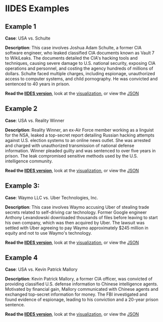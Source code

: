 # IIDES Examples

## Example 1

**Case**: USA vs. Schulte

**Description**: This case involves Joshua Adam Schulte, a former CIA software engineer, who leaked classified CIA documents known as Vault 7 to WikiLeaks. The documents detailed the CIA's hacking tools and techniques, causing severe damage to U.S. national security, exposing CIA operations and personnel, and costing the agency hundreds of millions of dollars. Schulte faced multiple charges, including espionage, unauthorized access to computer systems, and child pornography. He was convicted and sentenced to 40 years in prison.

**Read the [IIDES version](example1.md)**, look at the [visualization](pngs/Example1.svg), or view the [JSON](json/example1.json)

## Example 2

**Case**: USA vs. Reality Winner

**Description**: Reality Winner, an ex-Air Force member working as a linguist for the NSA, leaked a top-secret report detailing Russian hacking attempts against U.S. election systems to an online news outlet. She was arrested and charged with unauthorized transmission of national defense information. Winner pleaded guilty and was sentenced to over five years in prison. The leak compromised sensitive methods used by the U.S. intelligence community.

**Read the [IIDES version](example2.md)**, look at the [visualization](pngs/Example2.svg), or view the [JSON](json/example2.json)

## Example 3:

**Case**: Waymo LLC vs. Uber Technologies, Inc.

**Description**: This case involves Waymo accusing Uber of stealing trade secrets related to self-driving car technology. Former Google engineer Anthony Levandowski downloaded thousands of files before leaving to start his own company, which was then acquired by Uber. The lawsuit was settled with Uber agreeing to pay Waymo approximately $245 million in equity and not to use Waymo's technology.

**Read the [IIDES version](example3.md)**, look at the [visualization](pngs/Example3.svg), or view the [JSON](json/example3.json)

## Example 4

**Case**: USA vs. Kevin Patrick Mallory

**Description**: Kevin Patrick Mallory, a former CIA officer, was convicted of providing classified U.S. defense information to Chinese intelligence agents. Motivated by financial gain, Mallory communicated with Chinese agents and exchanged top-secret information for money. The FBI investigated and found evidence of espionage, leading to his conviction and a 20-year prison sentence.

**Read the [IIDES version](example4.md)**, look at the [visualization](pngs/Example4.svg), or view the [JSON](json/example4.json)

